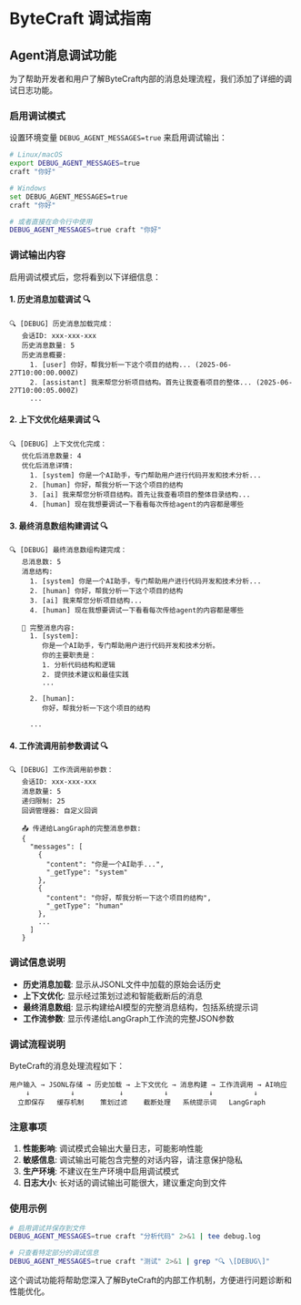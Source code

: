 # ByteCraft 调试指南

## Agent消息调试功能

为了帮助开发者和用户了解ByteCraft内部的消息处理流程，我们添加了详细的调试日志功能。

### 启用调试模式

设置环境变量 `DEBUG_AGENT_MESSAGES=true` 来启用调试输出：

```bash
# Linux/macOS
export DEBUG_AGENT_MESSAGES=true
craft "你好"

# Windows
set DEBUG_AGENT_MESSAGES=true
craft "你好"

# 或者直接在命令行中使用
DEBUG_AGENT_MESSAGES=true craft "你好"
```

### 调试输出内容

启用调试模式后，您将看到以下详细信息：

#### 1. 历史消息加载调试 🔍
```
🔍 [DEBUG] 历史消息加载完成：
   会话ID: xxx-xxx-xxx
   历史消息数量: 5
   历史消息概要:
     1. [user] 你好，帮我分析一下这个项目的结构... (2025-06-27T10:00:00.000Z)
     2. [assistant] 我来帮您分析项目结构。首先让我查看项目的整体... (2025-06-27T10:00:05.000Z)
     ...
```

#### 2. 上下文优化结果调试 🔍
```
🔍 [DEBUG] 上下文优化完成：
   优化后消息数量: 4
   优化后消息详情:
     1. [system] 你是一个AI助手，专门帮助用户进行代码开发和技术分析...
     2. [human] 你好，帮我分析一下这个项目的结构
     3. [ai] 我来帮您分析项目结构。首先让我查看项目的整体目录结构...
     4. [human] 现在我想要调试一下看看每次传给agent的内容都是哪些
```

#### 3. 最终消息数组构建调试 🔍
```
🔍 [DEBUG] 最终消息数组构建完成：
   总消息数: 5
   消息结构:
     1. [system] 你是一个AI助手，专门帮助用户进行代码开发和技术分析...
     2. [human] 你好，帮我分析一下这个项目的结构
     3. [ai] 我来帮您分析项目结构...
     4. [human] 现在我想要调试一下看看每次传给agent的内容都是哪些

   📝 完整消息内容:
     1. [system]:
        你是一个AI助手，专门帮助用户进行代码开发和技术分析。
        你的主要职责是：
        1. 分析代码结构和逻辑
        2. 提供技术建议和最佳实践
        ...

     2. [human]:
        你好，帮我分析一下这个项目的结构
     
     ...
```

#### 4. 工作流调用前参数调试 🔍
```
🔍 [DEBUG] 工作流调用前参数：
   会话ID: xxx-xxx-xxx
   消息数量: 5
   递归限制: 25
   回调管理器: 自定义回调

   📤 传递给LangGraph的完整消息参数:
   {
     "messages": [
       {
         "content": "你是一个AI助手...",
         "_getType": "system"
       },
       {
         "content": "你好，帮我分析一下这个项目的结构",
         "_getType": "human"
       },
       ...
     ]
   }
```

### 调试信息说明

- **历史消息加载**: 显示从JSONL文件中加载的原始会话历史
- **上下文优化**: 显示经过策划过滤和智能截断后的消息
- **最终消息数组**: 显示构建给AI模型的完整消息结构，包括系统提示词
- **工作流参数**: 显示传递给LangGraph工作流的完整JSON参数

### 调试流程说明

ByteCraft的消息处理流程如下：

```
用户输入 → JSONL存储 → 历史加载 → 上下文优化 → 消息构建 → 工作流调用 → AI响应
    ↓          ↓           ↓          ↓          ↓          ↓
  立即保存   缓存机制    策划过滤    截断处理   系统提示词   LangGraph
```

### 注意事项

1. **性能影响**: 调试模式会输出大量日志，可能影响性能
2. **敏感信息**: 调试输出可能包含完整的对话内容，请注意保护隐私
3. **生产环境**: 不建议在生产环境中启用调试模式
4. **日志大小**: 长对话的调试输出可能很大，建议重定向到文件

### 使用示例

```bash
# 启用调试并保存到文件
DEBUG_AGENT_MESSAGES=true craft "分析代码" 2>&1 | tee debug.log

# 只查看特定部分的调试信息
DEBUG_AGENT_MESSAGES=true craft "测试" 2>&1 | grep "🔍 \[DEBUG\]"
```

这个调试功能将帮助您深入了解ByteCraft的内部工作机制，方便进行问题诊断和性能优化。